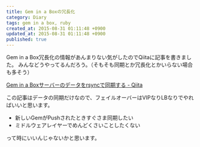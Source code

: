 ```yaml
---
title: Gem in a Boxの冗長化
category: Diary
tags: gem in a box, ruby
created_at: 2015-08-31 01:11:48 +0900
updated_at: 2015-08-31 01:11:48 +0900
published: true
---
```


Gem in a Box冗長化の情報があんまりない気がしたのでQiitaに記事を書きました。
みんなどうやってるんだろう。（そもそも同期とか冗長化とかいらない場合も多そう）

[Gem in a Boxサーバーのデータをrsyncで同期する - Qiita](http://qiita.com/nownabe/items/bd3f9328b314b6c0adf6)

この記事はデータの同期だけなので、フェイルオーバーはVIPなりLBなりでやればいいと思います。

* 新しいGemがPushされたときすぐさま同期したい
* ミドルウェアレイヤーでめんどくさいことしたくない

って時にいいんじゃないかと思います。

